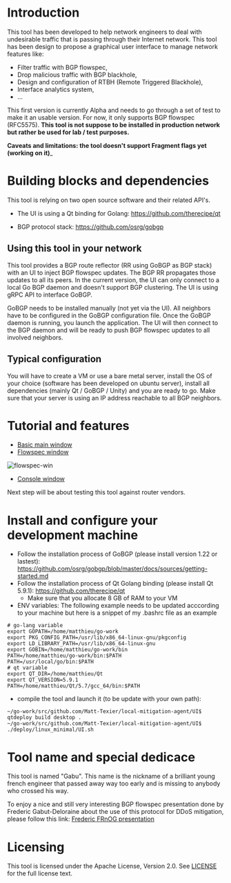 # Introduction

This tool has been developed to help network engineers to deal with undesirable traffic that is passing through their Internet network. This tool has been design to propose a graphical user interface to manage network features like:

* Filter traffic with BGP flowspec,
* Drop malicious traffic with BGP blackhole,
* Design and configuration of RTBH (Remote Triggered Blackhole),
* Interface analytics system,
* ... 

This first version is currently Alpha and needs to go through a set of test to make it an usable version. For now, it only supports BGP flowspec (RFC5575). __This tool is not suppose to be installed in production network but rather be used for lab / test purposes.__

__Caveats and limitations: the tool doesn't support Fragment flags yet (working on it)___

# Building blocks and dependencies

This tool is relying on two open source software and their related API's.

* The UI is using a Qt binding for Golang: https://github.com/therecipe/qt

* BGP protocol stack: https://github.com/osrg/gobgp

## Using this tool in your network

This tool provides a BGP route reflector (RR using GoBGP as BGP stack) with an UI to inject BGP flowspec updates. The BGP RR propagates those updates to all its peers. In the current version, the UI can only connect to a local Go BGP daemon and doesn't support BGP clustering. The UI is using gRPC API to interface GoBGP.

GoBGP needs to be installed manually (not yet via the UI). All neighbors have to be configured in the GoBGP configuration file. Once the GoBGP daemon is running, you launch the application. The UI will then connect to the BGP daemon and will be ready to push BGP flowspec updates to all involved neighbors.

## Typical configuration

You will have to create a VM or use a bare metal server, install the OS of your choice (software has been developed on ubuntu server), install all dependencies (mainly Qt / GoBGP / Unity) and you are ready to go. Make sure that your server is using an IP address reachable to all BGP neighbors.

# Tutorial and features
* [Basic main window](https://github.com/Matt-Texier/local-mitigation-agent/blob/master/docs/main_win.md)
* [Flowspec window](https://github.com/Matt-Texier/local-mitigation-agent/blob/master/docs/flowspec_win.md)

![flowspec-win](/docs/flowspec-win.png)

* [Console window](https://github.com/Matt-Texier/local-mitigation-agent/blob/master/docs/console_win.md)

Next step will be about testing this tool against router vendors.

# Install and configure your development machine

* Follow the installation process of GoBGP (please install version 1.22 or lastest): https://github.com/osrg/gobgp/blob/master/docs/sources/getting-started.md
* Follow the installation process of Qt Golang binding (please install Qt 5.9.1): https://github.com/therecipe/qt
  * Make sure that you allocate 8 GB of RAM to your VM
* ENV variables: The following example needs to be updated acccording to your machine but here is a snippet of my .bashrc file as an example

```
# go-lang variable
export GOPATH=/home/matthieu/go-work
export PKG_CONFIG_PATH=/usr/lib/x86_64-linux-gnu/pkgconfig
export LD_LIBRARY_PATH=/usr/lib/x86_64-linux-gnu
export GOBIN=/home/matthieu/go-work/bin
PATH=/home/matthieu/go-work/bin:$PATH
PATH=/usr/local/go/bin:$PATH
# qt variable
export QT_DIR=/home/matthieu/Qt
export QT_VERSION=5.9.1
PATH=/home/matthieu/Qt/5.7/gcc_64/bin:$PATH
```
* compile the tool and launch it (to be update with your own path):
```
~/go-work/src/github.com/Matt-Texier/local-mitigation-agent/UI$ qtdeploy build desktop .
~/go-work/src/github.com/Matt-Texier/local-mitigation-agent/UI$ ./deploy/linux_minimal/UI.sh
```

# Tool name and special dedicace

This tool is named "Gabu". This name is the nickname of a brilliant young french engineer that passed away way too early and is missing to anybody who crossed his way.

To enjoy a nice and still very interesting BGP flowspec presentation done by Frederic Gabut-Deloraine about the use of this protocol for DDoS mitigation, please follow this link: [Frederic FRnOG presentation](http://www.dailymotion.com/video/xtngjg_frnog-18-flowspec-frederic-gabut-deloraine-neo-telecoms_tech)

# Licensing

This tool is licensed under the Apache License, Version 2.0. See [LICENSE](https://github.com/Matt-Texier/local-mitigation-agent/blob/master/LICENSE) for the full license text.


